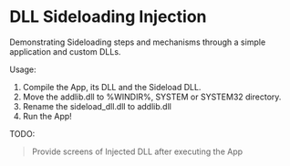 # DLL Sideloading Injection

Demonstrating Sideloading steps and mechanisms through a simple application and custom DLLs.</br>

Usage:</br>
1. Compile the App, its DLL and the Sideload DLL.
2. Move the addlib.dll to %WINDIR%, SYSTEM or SYSTEM32 directory.
3. Rename the sideload_dll.dll to addlib.dll
4. Run the App!

TODO:
> Provide screens of Injected DLL after executing the App
